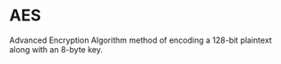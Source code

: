 # AES
Advanced Encryption Algorithm method of encoding a 128-bit plaintext along with an 8-byte key.

